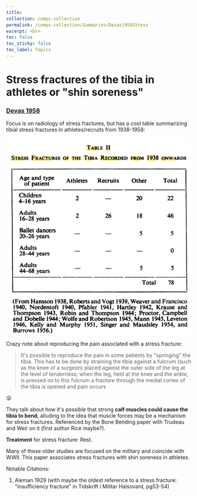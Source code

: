 ```yaml
---
title: 
collection: comps-collection
permalink: /comps-collection/Summaries/Devas1958Stress
excerpt: <br>
toc: false
toc_sticky: false
toc_label: Topics 
---
```


# Stress fractures of the tibia in athletes or "shin soreness"
### [Devas 1958](../References/Devas1958Stress.pdf)

Focus is on radiology of stress fractures, but has a cool table summarizing tibial stress fractures in athletes/recruits
from 1938-1958:

![Prevalence Table](../Images/Devas1958Stress_1.png)

Crazy note about reproducing the pain associated with a stress fracture:
>It's possible to reproduce the pain in some patients by "springing" the tibia. This has to be done by straining the tibia 
>against a fulcrum (such as the knee of a surgeon) placed against the outer side of the leg at the level of tenderness;
>when the leg, held at the knee and the ankle, is pressed on to this fulcrum a fracture through the medial cortex of the
>tibia is opened and pain occurs

:astonished:
 
 They talk about how it's possible that strong **calf muscles could cause the tibia to bend**, alluding to the idea that 
 muscle forces may be a mechanism for stress fractures. Referenced by the Bone Bending paper with Trudeau and Weir on it 
 (first author Rice maybe?). 
 
 **Treatment** for stress fracture: Rest. 
 
 Many of these older studies are focused on the military and coincide with WWII. This paper associates stress fractures
 with shin soreness in athletes. 
 
 Notable Citations: 
 1. Aleman 1929 (with maybe the oldest reference to a stress fracture: "insufficiency fracture" in Tidskrift i Militar Halsovard, pg53-54)
 
